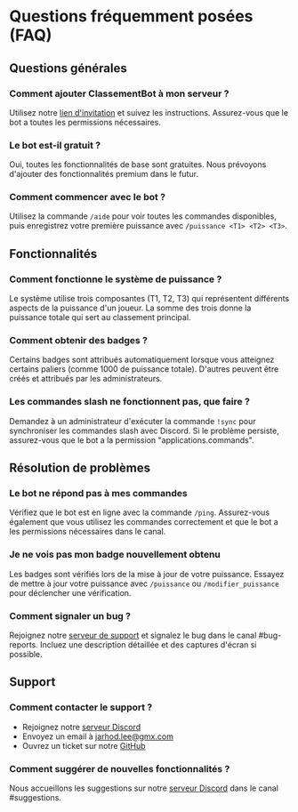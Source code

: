 # Questions fréquemment posées (FAQ)

## Questions générales

### Comment ajouter ClassementBot à mon serveur ?
Utilisez notre [lien d'invitation](https://discord.com/api/oauth2/authorize?client_id=1338609444644458586&permissions=8&scope=bot%20applications.commands) et suivez les instructions. Assurez-vous que le bot a toutes les permissions nécessaires.

### Le bot est-il gratuit ?
Oui, toutes les fonctionnalités de base sont gratuites. Nous prévoyons d'ajouter des fonctionnalités premium dans le futur.

### Comment commencer avec le bot ?
Utilisez la commande `/aide` pour voir toutes les commandes disponibles, puis enregistrez votre première puissance avec `/puissance <T1> <T2> <T3>`.

## Fonctionnalités

### Comment fonctionne le système de puissance ?
Le système utilise trois composantes (T1, T2, T3) qui représentent différents aspects de la puissance d'un joueur. La somme des trois donne la puissance totale qui sert au classement principal.

### Comment obtenir des badges ?
Certains badges sont attribués automatiquement lorsque vous atteignez certains paliers (comme 1000 de puissance totale). D'autres peuvent être créés et attribués par les administrateurs.

### Les commandes slash ne fonctionnent pas, que faire ?
Demandez à un administrateur d'exécuter la commande `!sync` pour synchroniser les commandes slash avec Discord. Si le problème persiste, assurez-vous que le bot a la permission "applications.commands".

## Résolution de problèmes

### Le bot ne répond pas à mes commandes
Vérifiez que le bot est en ligne avec la commande `/ping`. Assurez-vous également que vous utilisez les commandes correctement et que le bot a les permissions nécessaires dans le canal.

### Je ne vois pas mon badge nouvellement obtenu
Les badges sont vérifiés lors de la mise à jour de votre puissance. Essayez de mettre à jour votre puissance avec `/puissance` ou `/modifier_puissance` pour déclencher une vérification.

### Comment signaler un bug ?
Rejoignez notre [serveur de support](https://discord.gg/TXaxT8urPu) et signalez le bug dans le canal #bug-reports. Incluez une description détaillée et des captures d'écran si possible.

## Support
### Comment contacter le support ?
- Rejoignez notre [serveur Discord](https://discord.gg/TXaxT8urPu)
- Envoyez un email à jarhod.lee@gmx.com
- Ouvrez un ticket sur notre [GitHub](https://github.com/kalippxsau/botclassement?tab=readme-ov-file#botclassement)

### Comment suggérer de nouvelles fonctionnalités ?
Nous accueillons les suggestions sur notre [serveur Discord](https://discord.gg/TXaxT8urPu) dans le canal #suggestions.
